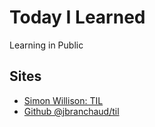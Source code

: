 # Today I Learned

Learning in Public

## Sites

- [Simon Willison: TIL](https://til.simonwillison.net/)
- [Github @jbranchaud/til](https://github.com/jbranchaud/til/)

